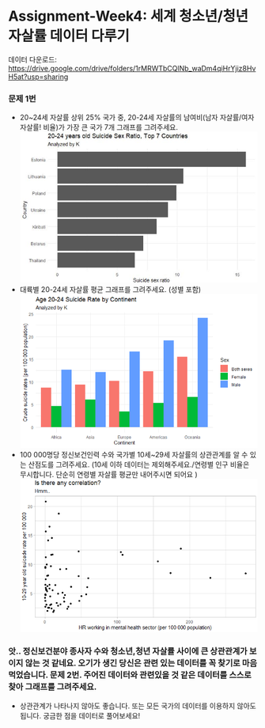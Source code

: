 # Assignment-Week4: 세계 청소년/청년 자살률 데이터 다루기

데이터 다운로드: https://drive.google.com/drive/folders/1rMRWTbCQlNb_waDm4qiHrYjiz8HvH5at?usp=sharing

### 문제 1번
* 20~24세 자살률 상위 25% 국가 중, 20-24세 자살률의 남여비(남자 자살률/여자 자살률! 비율)가 가장 큰 국가 7개 그래프를 그려주세요.  
![Sex_ratio](https://github.com/Shinye-Kang/desktop-tutorial/blob/main/Cont_Suicide_sex.JPG)
* 대륙별 20-24세 자살률 평균 그래프를 그려주세요. (성별 포함)  
![Cont_Suciderate](https://github.com/Shinye-Kang/desktop-tutorial/blob/main/Sexratio.png)
* 100 000명당 정신보건인력 수와 국가별 10세~29세 자살률의 상관관계를 알 수 있는 산점도를 그려주세요. (10세 이하 데이터는 제외해주세요./연령별 인구 비율은 무시합니다. 단순히 연령별 자살률 평균만 내어주시면 되어요 )  
![HR_Suiciderate](https://github.com/Shinye-Kang/desktop-tutorial/blob/main/HR_suiciderate.PNG)


### 앗.. 정신보건분야 종사자 수와 청소년,청년  자살률 사이에 큰 상관관계가 보이지 않는 것 같네요. 오기가 생긴 당신은 관련 있는 데이터를 꼭 찾기로 마음먹었습니다. 문제 2번. 주어진 데이터와 관련있을 것 같은 데이터를 스스로 찾아 그래프를 그려주세요. 
* 상관관계가 나타나지 않아도 좋습니다. 또는 모든 국가의 데이터를 이용하지 않아도 됩니다. 궁금한 점을 데이터로 풀어보세요!
